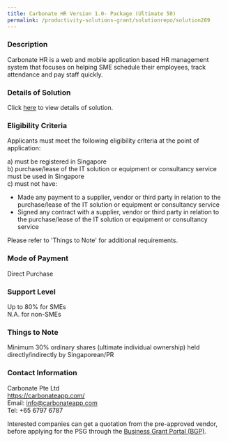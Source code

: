 ```yaml
---
title: Carbonate HR Version 1.0- Package (Ultimate 50)
permalink: /productivity-solutions-grant/solutionrepo/solution289
---
```


### Description

Carbonate HR is a web and mobile application based HR management system that focuses on helping SME schedule their employees, track attendance and pay staff quickly.

### Details of Solution

Click <a href='https://www.gobusiness.gov.sg/images/psg/Carbonate_Annex 3_CR_wef_Part_5.pdf' target='_blank'>here</a> to view details of solution.

### Eligibility Criteria

Applicants must meet the following eligibility criteria at the point of application:

a) must be registered in Singapore <br>
b) purchase/lease of the IT solution or equipment or consultancy service must be used in Singapore <br>
c) must not have:
- Made any payment to a supplier, vendor or third party in relation to the purchase/lease of the IT solution or equipment or consultancy service
- Signed any contract with a supplier, vendor or third party in relation to the purchase/lease of the IT solution or equipment or consultancy service

Please refer to 'Things to Note' for additional requirements.

### Mode of Payment
Direct Purchase

### Support Level
Up to 80% for SMEs <br>
N.A. for non-SMEs

### Things to Note
Minimum 30% ordinary shares (ultimate individual ownership) held directly/indirectly by Singaporean/PR

### Contact Information
Carbonate Pte Ltd<br>https://carbonateapp.com/<br>Email: info@carbonateapp.com<br>Tel: +65 6797 6787

Interested companies can get a quotation from the pre-approved vendor, before applying for the PSG through the <a target='_blank' href='https://www.businessgrants.gov.sg/'>Business Grant Portal (BGP)</a>.
